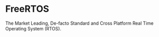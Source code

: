# FreeRTOS
The Market Leading, De-facto Standard and Cross Platform Real Time Operating System (RTOS).
